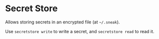 # Secret Store

Allows storing secrets in an encrypted file (at `~/.sneak`).

Use `secretstore write` to write a secret, and `secretstore read` to read it.
